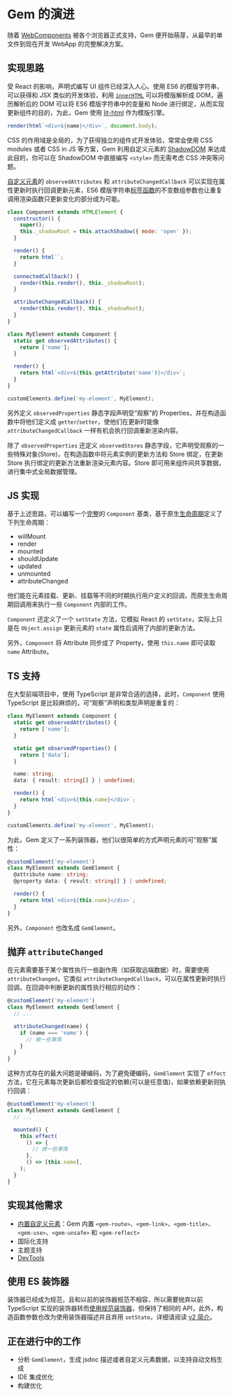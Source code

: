 # Gem 的演进

随着 [WebComponents](https://developer.mozilla.org/en-US/docs/Web/Web_Components) 被各个浏览器正式支持，Gem 便开始萌芽，从最早的单文件到现在开发 WebApp 的完整解决方案。

## 实现思路

受 React 的影响，声明式编写 UI 组件已经深入人心。使用 ES6 的模版字符串，可以获得和 JSX 类似的开发体验，利用 [`innerHTML`](https://developer.mozilla.org/en-US/docs/Web/API/Element/innerHTML) 可以将模版解析成 DOM，遍历解析后的 DOM 可以将 ES6 模版字符串中的变量和 Node 进行绑定，从而实现更新组件的目的，为此，Gem 使用 [lit-html](https://github.com/Polymer/lit-html) 作为模版引擎。

```js
render(html`<div>${name}</div>`, document.body);
```

CSS 的作用域是全局的，为了获得独立的组件式开发体验，常常会使用 CSS modules 或者 CSS in JS 等方案，Gem 利用自定义元素的 [ShadowDOM](https://developer.mozilla.org/en-US/docs/Web/Web_Components/Using_shadow_DOM) 来达成此目的，你可以在 ShadowDOM 中直接编写 `<style>` 而无需考虑 CSS 冲突等问题。

[自定义元素](https://developer.mozilla.org/en-US/docs/Web/Web_Components/Using_custom_elements)的 `observedAttributes` 和 `attributeChangedCallback` 可以实现在属性更新时执行回调更新元素，ES6 模版字符串[标签函数](https://developer.mozilla.org/en-US/docs/Web/JavaScript/Reference/Template_literals#Tagged_templates)的不变数组参数也让重复调用渲染函数只更新变化的部分成为可能。

```js
class Component extends HTMLElement {
  constructor() {
    super();
    this._shadowRoot = this.attachShadow({ mode: 'open' });
  }

  render() {
    return html``;
  }

  connectedCallback() {
    render(this.render(), this._shadowRoot);
  }

  attributeChangedCallback() {
    render(this.render(), this._shadowRoot);
  }
}

class MyElement extends Component {
  static get observedAttributes() {
    return ['name'];
  }

  render() {
    return html`<div>${this.getAttribute('name')}</div>`;
  }
}

customElements.define('my-element', MyElement);
```

另外定义 `observedProperties` 静态字段声明受“观察”的 Properties，并在构造函数中将他们定义成 `getter`/`setter`，使他们在更新时能像 `attributeChangedCallback` 一样有机会执行回调重新渲染内容。

除了 `observedProperties` 还定义 `observedStores` 静态字段，它声明受观察的一些特殊对象(Store)，在构造函数中将元素实例的更新方法和 Store 绑定，在更新 Store 执行绑定的更新方法重新渲染元素内容。Store 即可用来组件间共享数据，进行集中式全局数据管理。

## JS 实现

基于上述思路，可以编写一个[完整](https://github.com/mantou132/mt-music-player/blob/master/fe/lib/component.js)的 `Component` 基类，基于原生[生命周期](https://developer.mozilla.org/en-US/docs/Web/Web_Components/Using_custom_elements#Using_the_lifecycle_callbacks)定义了下列生命周期：

- willMount
- render
- mounted
- shouldUpdate
- updated
- unmounted
- attributeChanged

他们能在元素挂载、更新、挂载等不同的时期执行用户定义的回调，而原生生命周期回调用来执行一些 `Component` 内部的工作。

`Component` 还定义了一个 `setState` 方法，它模拟 React 的 `setState`，实际上只是在 `Object.assign` 更新元素的 `state` 属性后调用了内部的更新方法。

另外，`Component` 将 Attribute 同步成了 Property，使用 `this.name` 即可读取 `name` Attribute。

## TS 支持

在大型前端项目中，使用 TypeScript 是非常合适的选择，此时，`Component` 使用 TypeScript 是比较麻烦的，可“观察”声明和类型声明是重复的：

```ts
class MyElement extends Component {
  static get observedAttributes() {
    return ['name'];
  }

  static get observedProperties() {
    return ['data'];
  }

  name: string;
  data: { result: string[] } | undefined;

  render() {
    return html`<div>${this.name}</div>`;
  }
}

customElements.define('my-element', MyElement);
```

为此，Gem 定义了一系列装饰器，他们以很简单的方式声明元素的可“观察”属性：

```ts
@customElement('my-element')
class MyElement extends GemElement {
  @attribute name: string;
  @property data: { result: string[] } | undefined;

  render() {
    return html`<div>${this.name}</div>`;
  }
}
```

另外，`Component` 也改名成 `GemElement`。

## 抛弃 `attributeChanged`

在元素需要基于某个属性执行一些副作用（如获取远端数据）时，需要使用 `attributeChanged`，它类似 `attributeChangedCallback`，可以在属性更新时执行回调，在回调中判断更新的属性执行相应的动作：

```ts 6-8
@customElement('my-element')
class MyElement extends GemElement {
  // ...

  attributeChanged(name) {
    if (name === 'name') {
      // 做一些事情
    }
  }
}
```

这种方式存在的最大问题是硬编码，为了避免硬编码，`GemElement` 实现了 `effect` 方法，它在元素每次更新后都检查指定的依赖(可以是任意值)，如果依赖更新则执行回调：

```ts 6-11
@customElement('my-element')
class MyElement extends GemElement {
  // ...

  mounted() {
    this.effect(
      () => {
        // 做一些事情
      },
      () => [this.name],
    );
  }
}
```

## 实现其他需求

- [内置自定义元素](../003-api/005-built-in-element.md)：Gem 内置 `<gem-route>`、`<gem-link>`、`<gem-title>`、`<gem-use>`、`<gem-unsafe>` 和 `<gem-reflect>`
- 国际化支持
- 主题支持
- [DevTools](https://github.com/mantou132/gem-devtools/)

## 使用 ES 装饰器

装饰器已经成为规范，且和以前的装饰器规范不相容，所以需要抛弃以前 TypeScript 实现的装饰器转而[使用规范装饰器](./006-es-decorators.md)，但保持了相同的 API，此外，构造函数参数也改为使用装饰器描述并且弃用 `setState`，详细请阅读 [v2 简介](./007-v2-intro.md)。

## 正在进行中的工作

- 分析 `GemElement`，生成 jsdoc 描述或者自定义元素数据，以支持自动文档生成
- IDE 集成优化
- 构建优化
